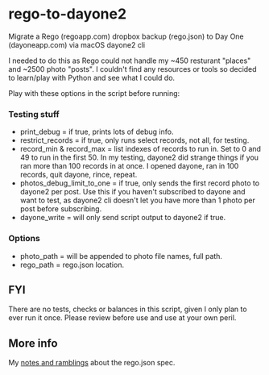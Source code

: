 # rego-to-dayone2
Migrate a Rego (regoapp.com) dropbox backup (rego.json) to Day One (dayoneapp.com) via macOS dayone2 cli

I needed to do this as Rego could not handle my ~450 resturant "places" and ~2500 photo "posts". I couldn't find any resources or tools so decided to learn/play with Python and see what I could do.

Play with these options in the script before running:

### Testing stuff
* print_debug = if true, prints lots of debug info.
* restrict_records = if true, only runs select records, not all, for testing.
* record_min & record_max = list indexes of records to run in. Set to 0 and 49 to run in the first 50. In my testing, dayone2 did strange things if you ran more than 100 records in at once. I opened dayone, ran in 100 records, quit dayone, rince, repeat.
* photos_debug_limit_to_one = if true, only sends the first record photo to dayone2 per post. Use this if you haven't subscribed to dayone and want to test, as dayone2 cli doesn't let you have more than 1 photo per post before subscribing.
* dayone_write = will only send script output to dayone2 if true.
### Options
* photo_path = will be appended to photo file names, full path.
* rego_path = rego.json location.

## FYI
There are no tests, checks or balances in this script, given I only plan to ever run it once. Please review before use and use at your own peril. 

## More info
My [notes and ramblings](NOTES.md) about the rego.json spec.
